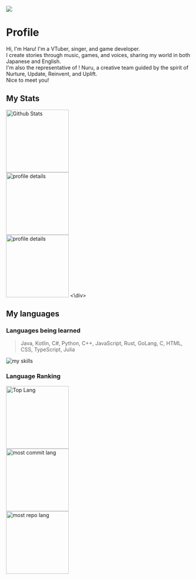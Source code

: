 ![](https://komarev.com/ghpvc/?username=xXxHaruV&abbreviated=true&color=71A4D9)

# Profile
Hi, I'm Haru! I'm a VTuber, singer, and game developer. <br>
I create stories through music, games, and voices, sharing my world in both Japanese and English. <br>
I'm also the representative of ! Nuru, a creative team guided by the spirit of Nurture, Update, Reinvent, and Uplift. <br>
Nice to meet you!<br>

## My Stats
<div align="left"> 
  <img alt="Github Stats" height="170px" src="https://github-readme-stats.vercel.app/api?username=xXxHaruV&theme=transparent&layout=compact" ><br>
  <img alt="profile details" height="170px" src="http://github-profile-summary-cards.vercel.app/api/cards/profile-details?username=xXxHaruV&theme=transparent&layout=compact" ><br>
  <img alt="profile details" height="170px" src="http://github-profile-summary-cards.vercel.app/api/cards/productive-time?username=xXxHaruV&theme=transparent&utcOffset=+9.00&layout=compact" >
<\div>

## My languages
### Languages being learned
> Java, Kotlin, C#, Python, C++, JavaScript, Rust, GoLang, C, HTML, CSS, TypeScript, Julia
<img alt="my skills" src="https://skillicons.dev/icons?theme=dark&perline=7&i=java,kotlin,cs,python,cpp,js,rust,go,c,html,css,ts,julia" />

### Language Ranking
  <img alt="Top Lang" height="170px" src="https://github-readme-stats.vercel.app/api/top-langs/?username=xXxHaruV&theme=transparent&layout=compact" />
<br>

  <img alt="most commit lang" height="170px" src="http://github-profile-summary-cards.vercel.app/api/cards/most-commit-language?username=xXxHaruV&theme=transparent&exclude=%20&layout=compact" />
<br>

  <img alt="most repo lang" height="170px" src="http://github-profile-summary-cards.vercel.app/api/cards/repos-per-language?username=xXxHaruV&theme=transparent&exclude=%20&layout=compact" />
<br>

</div>
